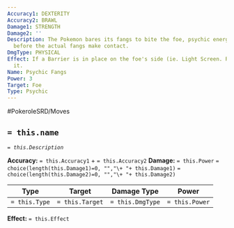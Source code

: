 ```yaml
---
Accuracy1: DEXTERITY
Accuracy2: BRAWL
Damage1: STRENGTH
Damage2: ''
Description: The Pokemon bares its fangs to bite the foe, psychic energy begins piercing
  before the actual fangs make contact.
DmgType: PHYSICAL
Effect: If a Barrier is in place on the foe's side (ie. Light Screen. Reflect) destroy
  it.
Name: Psychic Fangs
Power: 3
Target: Foe
Type: Psychic
---
```


#PokeroleSRD/Moves

## `= this.name` 
*`= this.Description`*

**Accuracy:** `= this.Accuracy1` + `= this.Accuracy2`
**Damage:** `= this.Power` `= choice(length(this.Damage1)=0, "","\+ "+ this.Damage1)` `= choice(length(this.Damage2)=0, "","\+ "+ this.Damage2)`

| Type          | Target          | Damage Type          | Power          |
| ------------- | --------------- | ---------------- | -------------- |
| `= this.Type` | `= this.Target` | `= this.DmgType` | `= this.Power` | 

**Effect:** `= this.Effect`
